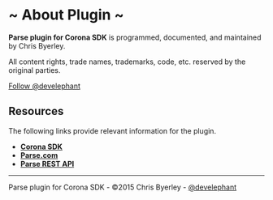 # ~ About Plugin ~

__Parse plugin for Corona SDK__ is programmed, documented, and maintained by Chris Byerley.

All content rights, trade names, trademarks, code, etc. reserved by the original parties.


<a href="https://twitter.com/develephant" class="twitter-follow-button" data-show-count="true" data-size="large">Follow @develephant</a>
<script>!function(d,s,id){var js,fjs=d.getElementsByTagName(s)[0],p=/^http:/.test(d.location)?'http':'https';if(!d.getElementById(id)){js=d.createElement(s);js.id=id;js.src='https://platform.twitter.com/widgets.js';fjs.parentNode.insertBefore(js,fjs);}}(document, 'script', 'twitter-wjs');</script>


## Resources

The following links provide relevant information for the plugin.

* __[Corona SDK](http://coronalabs.com)__
* __[Parse.com](http://parse.com)__
* __[Parse REST API](https://www.parse.com/docs/rest/guide)__

---

Parse plugin for Corona SDK - &copy;2015 Chris Byerley - [@develephant](https://twitter.com/develephant)

